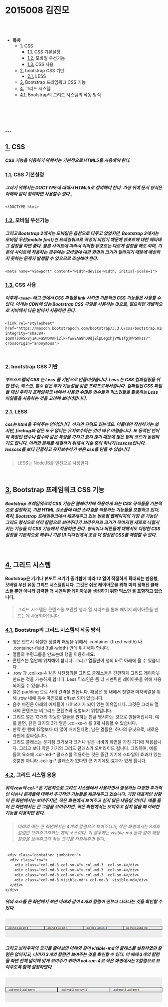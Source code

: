 ﻿
  # 2015008 김진모
</br>
</br>
  

* <a id="TOC"></a>**목차**
  * [1.](#1.) CSS
    * [1.1.](#1.1.) CSS 기본설정
    * [1.2.](#1.2.) 모바일 우선기능
    * [1.3.](#1.3.) CSS 사용
  * [2.](#2.) bootstrap CSS 기반
    * [2.1.](#2.1.) LESS
  * [3.](#3.) Bootstrap 프레임워크 CSS 기능
  * [4.](#4.) 그리드 시스템
  * [4.1.](#4.1.) Bootstrap의 그리드 시스템의 작동 방식

</br>
</br>
</br>
</br>
</br>
---

## [1.](#TOC) <a id="1.">CSS</a>
##### CSS 기능을 이용하기 위해서는 기본적으로 HTML5를 사용해야 한다.

### [1.1.](#TOC) <a id="1.1.">CSS 기본설정</a>
##### 그러기 위해서는 DOCTYPE에 대해서 HTML5로 정의해야 한다. 가장 위에 문서 양식은 아래와 같이 정의하면 사용할수 있다..
~~~ 
<!DOCTYPE html>
~~~
### [1.2.](#TOC) <a id="1.2.">모바일 우선기능</a>
##### 그리고 Bootstrap 2에서는 모바일은 옵션으로 다루고 있었지만, Bootstrap 3에서는 모바일 우선(mobile first)인 프레임워크로 작성이 되었기 때문에 뷰포트에 대한 메타태그 설정을 하면 좋다. 물론 사이트에 따라서 이러한 뷰포트는 다르게 설정을 해도 되며, 기존의 사이트에 적용하는 경우에는 모바일에 대한 화면의 크기가 달라지기 때문에 예상하지 못하는 문제가 발생할 수 있으므로 조심해야 한다.
~~~
<meta name="viewport" content="width=device-width, initial-scale=1">
~~~
### [1.3.](#TOC) <a id="1.3.">CSS 사용</a>
##### 이후에 ``<head>`` 태그 안에서 CSS 파일을 link 시키면 기본적인 CSS 기능들은 사용할 수 있다. 아래는 CDN에 있는 Bootstrap CSS 파일을 사용하는 것으로, 필요하면 개별적으로 서버에서 다운 받아서 사용하면 된다.
~~~
<link rel="stylesheet" href="https://maxcdn.bootstrapcdn.com/bootstrap/3.3.6/css/bootstrap.min.css" integrity="sha384-1q8mTJOASx8j1Au+a5WDVnPi2lkFfwwEAa8hDDdjZlpLegxhjVME1fgjWPGmkzs7" crossorigin="anonymous">
~~~

</br>

### [2.](#TOC) <a id=2.>bootstrap CSS 기반</a>
#####   부트스트랩의 CSS 는 Less 를 기반으로 만들어졌습니다. Less 는 CSS 컴파일링을 위한 변수, 믹스인, 함수 같은 부가 기능성을 갖춘 프리프로세서입니다. 컴파일된 CSS 파일들 대신 우리가 프레임워크 내에서 사용한 수많은 변수들과 믹스인들을 활용하는 Less 파일들을 사용하는 것을 고려해 보아야합니다.

### [2.1.](#TOC) <a id=2.1.>LESS</a>
 ##### css는 html을 꾸며주는 언어입니다. 하지만 단점도 있는데요. 이를테면 작성하기는 쉽지만, firebug와 같은 도구 없이는 유지보수하는 것이 매우 어렵습니다. 또 동적인 언어의 특징인 변수나 함수와 같은 특성을 가지고 있지 않기 때문에 많은 양의 코드가 동원되기도 합니다. 이러한 문제를 해결하기 위해서 기술 중의 하나가 lesscss입니다. lesscss를 보다 간결하고 유지보수하기 쉬운 css를 만들 수 있습니다.
>LESS는 NodeJS를 엔진으로 사용한다

</br>

## [3.](#TOC) <a id="3.">Bootstrap 프레임워크 CSS 기능</a>
##### Bootstrap 프레임워크의 CSS 기능은 웹페이지에 적용하게 되는 CSS 규칙들을 기본적으로 설정하고, 기본 HTML 요소들에 대한 스타일을 적용하는 기능들을 포함하고 있다. 특히, Bootstrap 프레임워크에서 제공해주고 있는 반응형 웹페이지의 가장 큰 기능인 그리드 형식으로 여러 칼럼으로 보여주다가 브라우져의 크기가 작아지면 세로로 나열시키는 기능을 이 CSS 기능에서 적용하면 된다. 양식이나 버튼들에 대해서도 다양한 CSS 설정을 기본적으로 해주니 기본 UI 디자인에서 조금 더 향상된 CSS를 체험할 수 있다.

</br>

## [4.](#TOC) <a id="4.">그리드 시스템</a>
#### Bootstrap은 기기나 뷰포트 크기가 증가함에 따라 12 열이 적절하게 확대되는 **반응형**, **모바일 우선** 유동 그리드 시스템입니다. 그것은 쉬운 레이아웃을 위해 미리 정해진 클래스들 뿐만 아니라 강력한 더 시멘틱한 레이아웃을 생성하기 위한 믹스인 을 포함하고 있습니다. 
> 그리드 시스템은 콘텐츠를 보관할 행과 열 시리즈를 통해 페이지 레이아웃들 만드는데 사용되어집니다.  

### [4.1.](#TOC) <a id="4.1.">Bootstrap의 그리드 시스템의 작동 방식</a>
- 행은 반드시 적절한 정렬과 패딩을 위해서 .container (fixed-width) 나 .container-fluid (full-width) 안에 위치해야 합니다.
- 열들의 수평그룹을 만드는데 행을 이용하세요.
- 콘텐츠는 열안에 위치해야 합니다. 그리고 열들만이 행의 바로 아래에 올 수 있습니다.
- .row 과 .col-xs-4 같은 사전정의된 그리드 클래스들은 간편하게 그리드 레이아웃 만드는 것을 가능하게 합니다. Less 믹스인은 좀 더 시멘틱한 레이아웃을 위해 사용되어질 수 있습니다.
- 열은 padding 으로 사이 간격을 만듭니다. 패딩은 행 내에서 첫열과 마지막열을 위해 .row 내에 음수 마진으로 offset 되어 있습니다.
- 음수 마진은 아래의 예제들이 내어쓰기가 되어 있는 이유입니다. 그것은 그리드 열 내의 콘텐츠는 비그리드 콘텐츠와 정렬되기 위함입니다.
- 그리드 열은 12개의 가능한 열들을 원하는 만큼 명시하는 것으로 만들어집니다. 예를 들면, 같은 크기의 3개 열은 .col-xs-4 를 3개 사용할 수 있습니다.
- 만약 한 행에 12열보다 더 많이 배치된다면, 남은 열들은, 하나의 유닛으로, 새로운 라인에 감싸집니다.
- 그리드 클래스는 분기점 크기보다 크거나 같은 너비의 화면을 가진 기기에 적용됩니다. 그리고 보다 작은 기기의 그리드 클래스가 오버라이드 됩니다. 그리하여, 예를 들어 요소에 .col-md-* 클래스를 적용하는 것은 중간 기기에 스타일이 효과가 있는 것뿐만 아니라 .col-lg-* 클래스가 없다면 큰 기기에도 효과가 있게 됩니다.

### [4.2.](#TOC) <a id="4.2.">그리드 시스템 응용</a>
##### 위의 row와 col-*은 기본적으로 그리드 시스템에서 사용하면서 발생하는 다양한 추가적인 이슈나 문제들에 대해서 추가적인 기능들을 제공해주고 있습니다. 가장 대표적인 상황이 큰 화면에서는 보여주지만, 작은 화면에서 보여주고 싶지 않은 내용일 것이다. 예를 들어 큰 화면에서는 큰 그림을 보여주지만, 작은 화면에서는 보여주고 싶지 않을 때 이러한 기능을 이용하면 된다. 
> ###### 아래의 예는 큰 화면에서는 4개의 칼럼으로 보여주다가, 작은 화면에서는 3개의 칼럼만 보여주고자하는 예의 소스이다. 이 경우에는 visible-md 등과 같이 해당 칼럼을 보여주고자 하는 크기를 지정해주면 된다.
~~~
 <div class="container jumbotron">
  <div class="row">
    <div class="col-md-3 col-sm-4">.col-md-3 .col-sm-4</div> 
    <div class="col-md-3 col-sm-4">.col-md-3 .col-sm-4</div> 
    <div class="col-md-3 col-sm-4">.col-md-3 .col-sm-4</div> 
    <div class="col-md-3 visible-md">.col-md-3 .visible-md</div> 
  </div> 
</div>
~~~
##### 위의 소스를 큰 화면에서 보면 아래와 같이 4개의 칼럼이 전부다 나타나는 것을 확인할 수 있다.
![gridsystem](img/grid_system_000.png)
##### 그리고 브라우져의 크기를 줄여보면 아래와 같이 visible-md의 클래스를 설정하였던 칼럼은 없어지고, 나머지 3개의 칼럼만 보여주는 것을 확인할 수 있다. 이 때에 3개의 칼럼을 화면 전체 넓이에 맞게 보여주기 위하여 col-sm-4로 작은 화면에서는 3칼럼으로 보여주도록 함께 설정하였다.
![gridsystem](img/grid_system_001.png)
